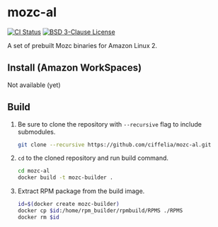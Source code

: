 # mozc-al

[![CI Status](https://github.com/ciffelia/mozc-al/workflows/CI/badge.svg?branch=master)](https://github.com/ciffelia/mozc-al/actions?query=workflow%3ACI+branch%3Amaster)
[![BSD 3-Clause License](https://img.shields.io/badge/license-BSD%203--Clause-blue)](LICENSE)

A set of prebuilt Mozc binaries for Amazon Linux 2.

## Install (Amazon WorkSpaces)

Not available (yet)

## Build

1. Be sure to clone the repository with `--recursive` flag to include submodules.

   ```sh
   git clone --recursive https://github.com/ciffelia/mozc-al.git
   ```

1. `cd` to the cloned repository and run build command.

   ```sh
   cd mozc-al
   docker build -t mozc-builder .
   ```

1. Extract RPM package from the build image.

   ```sh
   id=$(docker create mozc-builder)
   docker cp $id:/home/rpm_builder/rpmbuild/RPMS ./RPMS
   docker rm $id
   ```

